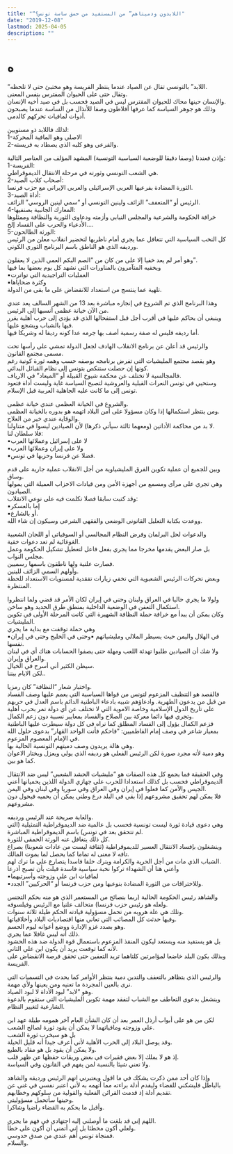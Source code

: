 ```yaml
---
title: "“اللابدون ودميتاهم” من المستفيد من حمق ساسة تونس؟"
date: "2019-12-08"
lastmod: 2025-04-05
description: ""
---
```

# **ه**

“اللابد” بالتونسي تقال عن الصياد عندما ينتظر الفريسة وهو مختبئ حتى لا تلحظه.  
وتقال حتى على الحيوان المفترس بنفس المعنى.  
والإنسان حينها محاك للحيوان المفترس ليس في الصيد فحسب بل في صيد أخيه الإنسان.  
وذلك هو جوهر السياسة كما عرفها أفلاطون وصفا للأنذال من الساسة عندما يصبحون أدوات لمافيات تحركهم كالدمى.

لذلك فاللابد ذو مستويين:  
1-الاصلي وهو المافية المحركة  
2-والفرعي وهو كلبه الذي يصطاد به فريسته.

وإذن فعندنا (وصفا دقيقا للوضعية السياسية التونسية) المشهد المؤلف من العناصر التالية:  
1-الفريسة:  
هي الشعب التونسي وثورته في مرحلة الانتقال الديموقراطي.  
2-أصحاب كلاب الصيد:  
الثورة المضادة بفرعيها العربي الإسرائيلي والعربي الإيراني مع حزب فرنسا.  
3-أداة الصيد:  
الرئيس أو “المتعفف” الزائف ولينين التونسي أو “سمي لينين الروسي” الزائف.  
4-المعارك الجانبية بصنفيها:  
خرافة الحكومة والشرعية والمجلس النيابي وأزمته ودعاوى الثورية والنظافة وممثلوها الأدعياء والحرب على الفساد إلخ….  
5-الورثة الطالحون:  
كل النخب السياسية التي تتغافل عما يجري أمام ناظريها لتحضير انقلاب معلن من الرئيس ورديفه الذي هو الناطق باسم البرنامج الثوري الكوني.

وهو أمر لم يعد خفيا إلا على من كان من “الصم البكم العمي الذين لا يعقلون”.  
ويخفيه المتآمرون بالمناورات التي نشهد كل يوم بعضها بما فيها  
▪︎العمليات التراجيدية التي تواترت  
▪︎وكثرة ضحاياها  
تلهية عما ينتسج من استعداد للانقضاض على ما بقى من الدولة.

وهذا البرنامج الذي تم الشروع في إنجازه مباشرة بعد 13 من الشهر السالف يعد عندي من الآن خيانة عظمى أنسبها إلى الرئيس.  
وينبغي أن يحاكم عليها في أقرب أجل قبل استفحالها الذي قد يؤدي إلى حرب أهلية يغرر فيها بالشباب ويشجع عليها.  
أما رديفه فليس له صفة رسمية أصف بها جرمه عدا كونه رديفا له وشريكا فيها.

والرئيس قد أعلن عن برنامج الانقلاب الهادف لجعل الدولة تمشي على رأسها تحت مسمى مجتمع القانون.  
وهو يقصد مجتمع المليشيات التي تفرض برنامجه بوصفه حسب وهمه ثورة كونية رغم كونها إن حصلت ستنكص بتونس إلى نظام القبائل البدائي.  
فالمجالسية لا تختلف عن محكمة شيوخ القبيلة أو “الميعاد” في الارياف.  
وستحيي في تونس النعرات القبلية والعروشية لتصبح السياسة غاية وليست أداة فتعود تونس إلى ما كانت عليه الجاهلية العربية قبل الإسلام.

والشروع في الخيانة العظمى عندي خيانة عظمى.  
ومن ينتظر استكمالها إذا وكان مسؤولا على أمن البلاد اتهمه هو بدوره بالخيانة العظمى.  
والوقاية عندي خير من العلاج.  
لا بد من محاكمة الأداتين (ومعهما ثالثة سيأتي ذكرها) لأن الصيادين ليسوا في متناولنا.  
فلا سلطان لنا:  
▪︎لا على إسرائيل وعملائها العرب  
▪︎ولا على إيران وعملائها العرب  
▪︎فضلا عن فرنسا وحزبها في تونس.

وبين للجميع أن عملية تكوين الفرق المليشياوية من أجل الانقلاب عملية جارية على قدم وساق.  
وهي تجري على مرآى ومسمع من أجهزة الأمن ومن قيادات الاحزاب العميلة التي يمولها الصيادون.  
وقد كتبت سابقا فصلا تكلمت فيه على نوعي الانقلاب:  
▪︎إما بالعسكر  
▪︎أو بالشارع.  
ووعدت بكتابة التعليل القانوني الوضعي والفقهي الشرعي وسيكون إن شاء الله.

والدعوات لحل البرلمان وفرض النظام المجالسي أو السوفياتي أو اللجان الشعبية الغوغائية لم تعد دعوات خفية.  
بل صار البعض يقدمها مخرجا مما يجري بفعل فاعل لتعطيل تشكيل الحكومة وعمل مجلس النواب.  
فصارت علنية ولها ناطقون باسمها رسميين.  
وأولهم السمي الزائف للينين.  
وبعض تحركات الرئيس الشعبوية التي تخفي زيارات تفقدية لمستويات الاستعداد للحظة المنتظرة.

ولولا ما يجري حاليا في العراق ولبنان وحتى في إيران لكان الأمر قد قضي ولما انتظروا استكمال التعفن في الوضعية الداخلية بمنطق طرق الحديد وهو ساخن.  
وكان يمكن أن يبدأ مع خرافة حملة النظافة الشهيرة التي كانت المرحلة الأولى في تكوين المليشيات.  
وهي حملة توقفت مع بداية ما يجري  
▪︎في الهلال واليمن حيث يسيطر الملالي ومليشياتهم ▪︎وحتى في الخليج وحتى في إيران نفسها.  
ولا شك أن الصيادين طلبوا تهدئة اللعب ومهلة حتى يصفوا الحسابات هناك أي في لبنان والعراق وإيران.  
سيظن الكثير أني أسرح في الخيال.  
لكن الايام بيننا..

واختبار شعار “النظافة” كان رمزيا.  
فالقصد هو التنظيف المزعوم لتونس من قواها السياسية التي يعمم عليها وصف الفساد من قبل من يدعون الطهرية. وادعاؤهم شبيه بادعاء الباطنية الدائم باسم العدل في حربهم على تاريخ الدول الإسلامية وخاصة الاموية التي لا تختلف عن أي دولة تمر بحرب أهلية وتجري فيها دائما معركة بين الصلاح والفساد بمعايير نسبية دون زعم الكمال.  
فزعم الكمال يؤول إلى الفساد المطلق كما نراه في كل دولة سيطرت عليها الباطنية بمعيار شاعر في وصف إمام الفاطميين: “فاحكم فأنت الواحد القهار” بدعوى حلول الله في الإمام المعصوم المزعوم.  
وهي هالة يريدون وصف دميتهم التونسية الحالية بها.  
وهو دمية لأنه مجرد صورة لكن الرئيس الفعلي هو رديفه الذي يولي ويعزل ويختار الاعوان كما هو بين.

وفي الحقيقة فما يجمع كل هذه الصفات هو “مليشيات الحشد الشعبي” ليس ضد الانتقال الديموقراطي فحسب بل كذلك استعدادا للحرب على جهازي الدولة اللذين يحميانها أعني الجيس والأمن كما فعلوا في إيران وفي العراق وفي سوريا وفي لبنان وفي اليمن.  
فلا يمكن لهم تحقيق مشروعهم إذا بقي في البلد درع وطني يمكن أن يحميه فيحول دون مشروعهم.

والغاية صريحة عند الرئيس ورديفه.  
وهي دعوى قيادة ثورة ليست تونسية فحسب بل عالمية ضد الديموقراطية التمثيلية (التي لم تتحقق بعد في تونس) باسم الديموقراطية المباشرة.  
كل ذلك يتغافل عنه الورثة الحمقى للثورة.  
وينشغلون بإفساد الانتقال العسير للديموقراطية (ثقافة ليست من عادات شعوبنا) بصراع تافه لا معنى له تماما كما يحصل لما يموت المالك.  
الشباب الذي مات من أجل الحرية والكرامة ويترك خلفا فاسدا يتصارع على ما ترك لهم.  
وأعني هنا أن الشهداء تركوا نخبة سياسية فاسدة قبلت بأن تصبح أذرعا  
▪︎لمافيات ابن علي وزوجته وأسرتيهما  
▪︎وللاختراقات من الثورة المضادة بنوعيها ومن حزب فرنسا أو “الحركيين” الجدد.

والشاهد رئيس الحكومة الحالية (ربما بنصائح من المستعمر الذي هو منه بحكم التجنس ولعله هو رئيس حزب فرنسا) متحالف علنيا مع الرئيس وفيلسوفه.  
وتلك هي علة هروبه من تحمل مسؤولية قيادته الحكم طيلة ثلاثة سنوات.  
وفيها حدثت كل المصائب التي تعاني منها اقتصاديات البلاد وأخلاقياتها.  
وهو بصدد غزو الإدارة ووضع أعوانه ليوم الحسم.  
ذلك أنه ليس غافلا عما يجري.  
بل هو يستفيد منه ويستعد ليكون المنقذ المزعوم باستعمال قوة الدولة ضد هذه الحشود لأنه كما توقعت يريد أن يكون ابن علي الثاني.  
وبذلك يكون البلد خاضعا لمؤامرتين كلتاهما تريد التعفين حتى تحقق فرصة الانقضاض على الفريسة.

والرئيس الذي يتظاهر بالتعفف والتدين دمية ينتظر الأوامر كما يحدث في التسميات التي نرى بالعين المجردة ما تعنيه ومن يعينها ولأي مهمة.  
وهو “لابد” لبود الأداة لا لبود الصياد.  
وينشغل بدعوى التعاطف مع الشباب لتفقد مهمة تكوين المليشيات التي ستقوم بالدعوة الشارعية لتغيير النظام.

لكن من هو على أبواب أرذل العمر بعد أن كان الشأن العام آخر همومه طيلة عهد ابن علي وزوجته ومافياتهما لا يمكن أن يقود ثورة لصالح الشعب.  
بل هو سيخرب ثورة الشعب  
وقد يوصل البلاد إلى الحرب الأهلية لأني أعرف جيدا أنه قليل الحيلة.  
ولا يمكن أن يقود بل هو مقاد بالطبع.  
إذ هو لا يملك إلا بعض فقيرات في بعض وريقات حفظها عن ظهر قلب.  
ولا تعني شيئا بالنسبة لمن يفهم في القانون وفي السياسة.

وإذا كان أحد ممن ذكرت يشكك في ما اقول ويعتبرني اتهم الرئيس ورديفه والشاهد بالباطل فليشكني للقضاء وليقدم أدلة براءته مما أتهمه به لأني اعتبر نفسي في غنى عن تقديم أدلة إذ قدمت القرائن الفعلية والقولية من سلوكهم وخطابهم.  
وحينها سأتحمل مسؤوليتي.  
وأقبل ما يحكم به القضاء راضيا وشاكرا.

اللهم إني قد بلغت ما أوصلني إليه اجتهادي في فهم ما يجري.  
ولعلي أكون مخطئا بل إني أتمنى أن أكون على خطأ.  
فمنجاة تونس أهم عندي من صدق حدوسي.  
والسلام.

###
